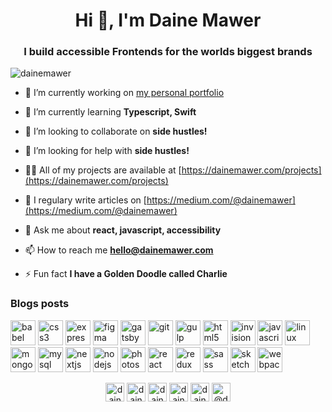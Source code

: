 <h1 align="center">Hi 👋, I'm Daine Mawer</h1>
<h3 align="center">I build accessible Frontends for the worlds biggest brands</h3>

<p align="left"> <img src="https://komarev.com/ghpvc/?username=dainemawer" alt="dainemawer" /> </p>

- 🔭 I’m currently working on [my personal portfolio](https://dainemawer.com)

- 🌱 I’m currently learning **Typescript, Swift**

- 👯 I’m looking to collaborate on **side hustles!**

- 🤝 I’m looking for help with **side hustles!**

- 👨‍💻 All of my projects are available at [https://dainemawer.com/projects](https://dainemawer.com/projects)

- 📝 I regulary write articles on [https://medium.com/@dainemawer](https://medium.com/@dainemawer)

- 💬 Ask me about **react, javascript, accessibility**

- 📫 How to reach me **hello@dainemawer.com**

- ⚡ Fun fact **I have a Golden Doodle called Charlie**

### Blogs posts
<!-- BLOG-POST-LIST:START -->
<!-- BLOG-POST-LIST:END -->

<p align="left"><img src="https://www.vectorlogo.zone/logos/babeljs/babeljs-icon.svg" alt="babel" width="40" height="40"/> <img src="https://devicons.github.io/devicon/devicon.git/icons/css3/css3-original-wordmark.svg" alt="css3" width="40" height="40"/> <img src="https://devicons.github.io/devicon/devicon.git/icons/express/express-original-wordmark.svg" alt="express" width="40" height="40"/> <img src="https://www.vectorlogo.zone/logos/figma/figma-icon.svg" alt="figma" width="40" height="40"/> <img src="https://www.vectorlogo.zone/logos/gatsbyjs/gatsbyjs-icon.svg" alt="gatsby" width="40" height="40"/> <img src="https://www.vectorlogo.zone/logos/git-scm/git-scm-icon.svg" alt="git" width="40" height="40"/> <img src="https://devicons.github.io/devicon/devicon.git/icons/gulp/gulp-plain.svg" alt="gulp" width="40" height="40"/> <img src="https://devicons.github.io/devicon/devicon.git/icons/html5/html5-original-wordmark.svg" alt="html5" width="40" height="40"/> <img src="https://www.vectorlogo.zone/logos/invisionapp/invisionapp-icon.svg" alt="invision" width="40" height="40"/> <img src="https://devicons.github.io/devicon/devicon.git/icons/javascript/javascript-original.svg" alt="javascript" width="40" height="40"/> <img src="https://devicons.github.io/devicon/devicon.git/icons/linux/linux-original.svg" alt="linux" width="40" height="40"/> <img src="https://devicons.github.io/devicon/devicon.git/icons/mongodb/mongodb-original-wordmark.svg" alt="mongodb" width="40" height="40"/> <img src="https://devicons.github.io/devicon/devicon.git/icons/mysql/mysql-original-wordmark.svg" alt="mysql" width="40" height="40"/> <img src="https://cdn.worldvectorlogo.com/logos/nextjs-3.svg" alt="nextjs" width="40" height="40"/> <img src="https://devicons.github.io/devicon/devicon.git/icons/nodejs/nodejs-original-wordmark.svg" alt="nodejs" width="40" height="40"/> <img src="https://devicons.github.io/devicon/devicon.git/icons/photoshop/photoshop-plain.svg" alt="photoshop" width="40" height="40"/> <img src="https://devicons.github.io/devicon/devicon.git/icons/react/react-original-wordmark.svg" alt="react" width="40" height="40"/> <img src="https://devicons.github.io/devicon/devicon.git/icons/redux/redux-original.svg" alt="redux" width="40" height="40"/> <img src="https://devicons.github.io/devicon/devicon.git/icons/sass/sass-original.svg" alt="sass" width="40" height="40"/> <img src="https://www.vectorlogo.zone/logos/sketchapp/sketchapp-icon.svg" alt="sketch" width="40" height="40"/> <img src="https://devicons.github.io/devicon/devicon.git/icons/webpack/webpack-original.svg" alt="webpack" width="40" height="40"/></p>
<p align="center">
<a href="https://codepen.io/dainemawer" target="blank"><img align="center" src="https://cdn.jsdelivr.net/npm/simple-icons@3.0.1/icons/codepen.svg" alt="dainemawer" height="30" width="30" /></a>
<a href="https://dev.to/dainemawer" target="blank"><img align="center" src="https://cdn.jsdelivr.net/npm/simple-icons@3.0.1/icons/dev-dot-to.svg" alt="dainemawer" height="30" width="30" /></a>
<a href="https://twitter.com/dainemawer" target="blank"><img align="center" src="https://cdn.jsdelivr.net/npm/simple-icons@3.0.1/icons/twitter.svg" alt="dainemawer" height="30" width="30" /></a>
<a href="https://linkedin.com/in/dainemawer" target="blank"><img align="center" src="https://cdn.jsdelivr.net/npm/simple-icons@3.0.1/icons/linkedin.svg" alt="dainemawer" height="30" width="30" /></a>
<a href="https://instagram.com/dainemawer" target="blank"><img align="center" src="https://cdn.jsdelivr.net/npm/simple-icons@3.0.1/icons/instagram.svg" alt="dainemawer" height="30" width="30" /></a>
<a href="https://medium.com/@dainemawer" target="blank"><img align="center" src="https://cdn.jsdelivr.net/npm/simple-icons@3.0.1/icons/medium.svg" alt="@dainemawer" height="30" width="30" /></a>
</p>
